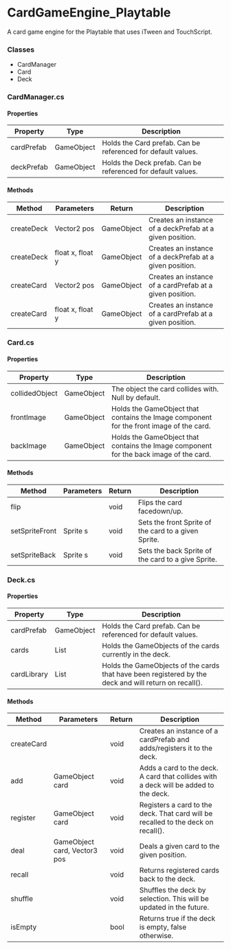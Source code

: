 # CardGameEngine_Playtable
A card game engine for the Playtable that uses iTween and TouchScript.

### Classes
- CardManager
- Card
- Deck

### CardManager.cs
#### Properties
| Property        | Type          | Description  |
| --------------- | ------------- | ------------ |
| cardPrefab      | GameObject    | Holds the Card prefab. Can be referenced for default values. |
| deckPrefab      | GameObject    | Holds the Deck prefab. Can be referenced for default values. |

#### Methods
| Method          | Parameters       | Return        | Description  |
| --------------- | ---------------- | ------------- | ------------ |
| createDeck      | Vector2 pos      | GameObject    | Creates an instance of a deckPrefab at a given position. |
| createDeck      | float x, float y | GameObject    | Creates an instance of a deckPrefab at a given position. |
| createCard      | Vector2 pos      | GameObject    | Creates an instance of a cardPrefab at a given position. |
| createCard      | float x, float y | GameObject    | Creates an instance of a cardPrefab at a given position. |

### Card.cs
#### Properties
| Property        | Type          | Description  |
| --------------- | ------------- | ------------ |
| collidedObject  | GameObject    | The object the card collides with. Null by default. |
| frontImage      | GameObject    | Holds the GameObject that contains the Image component for the front image of the card. |
| backImage       | GameObject    | Holds the GameObject that contains the Image component for the back image of the card. |

#### Methods
| Method          | Parameters       | Return  | Description  |
| --------------- | ---------------- | ------- | ------------ |
| flip            |                  | void    | Flips the card facedown/up. |
| setSpriteFront  | Sprite s         | void    | Sets the front Sprite of the card to a given Sprite. |
| setSpriteBack   | Sprite s         | void    | Sets the back Sprite of the card to a give Sprite.   |

### Deck.cs
#### Properties
| Property        | Type             | Description  |
| --------------- | ---------------- | ------------ |
| cardPrefab      | GameObject       | Holds the Card prefab. Can be referenced for default values. |
| cards           | List<GameObject> | Holds the GameObjects of the cards currently in the deck.    |
| cardLibrary     | List<GameObject> | Holds the GameObjects of the cards that have been registered by the deck and will return on recall().    |

#### Methods
| Method          | Parameters       | Return  | Description  |
| --------------- | ---------------- | ------- | ------------ |
| createCard      |                  | void    | Creates an instance of a cardPrefab and adds/registers it to the deck. |
| add             | GameObject card  | void    | Adds a card to the deck. A card that collides with a deck will be added to the deck. |
| register        | GameObject card  | void    | Registers a card to the deck. That card will be recalled to the deck on recall(). |
| deal            | GameObject card, Vector3 pos | void | Deals a given card to the given position. |
| recall          |                  | void    | Returns registered cards back to the deck. |
| shuffle         |                  | void    | Shuffles the deck by selection. This will be updated in the future. |
| isEmpty         |                  | bool    | Returns true if the deck is empty, false otherwise. |
